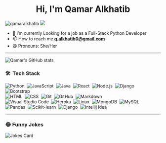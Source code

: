 
<h1 align="center"> Hi, I'm Qamar Alkhatib</h1>


<p align="left"> <img src="https://komarev.com/ghpvc/?username=qamarAlkhatib&label=Profile%20views&color=CE3A3A&style=flat" alt="qamaralkhatib" /> <a href="https://www.linkedin.com/in/qamar-alkhatib-45bb321a3/"><img src="https://img.shields.io/badge/LinkedIn-0077B5?style=flat&logo=linkedin&logoColor=white"/> </a></p>

- 🌱 I’m currently Looking for a job as a Full-Stack Python Developer
- 📫 How to reach me **q.alkhatib0@gmail.com**
- 😄 Pronouns: She/Her
<hr>

<!-- ### <img src="https://media.giphy.com/media/iY8CRBdQXODJSCERIr/giphy.gif" width="30px">&nbsp;My GitHub stats
<p align="left"> -->

![Qamar's GitHub stats](https://github-readme-stats.vercel.app/api?username=QamarAlkhatib&theme=tokyonight&show_icons=true)  

### 🛠 &nbsp;Tech Stack
![Python](https://img.shields.io/badge/-Python-05122A?style=flat&logo=python)&nbsp;
![JavaScript](https://img.shields.io/badge/-JavaScript-05122A?style=flat&logo=javascript)&nbsp;
![Java](https://img.shields.io/badge/-Java-05122A?style=flat&logo=Java&logoColor=FFA518)&nbsp;
![React](https://img.shields.io/badge/-React-05122A?style=flat&logo=react)&nbsp;
![Node.js](https://img.shields.io/badge/-Node.js-05122A?style=flat&logo=node.js)&nbsp;
![Django](https://img.shields.io/badge/-Django-05122A?style=flat&logo=django&logoColor=092E20)&nbsp;
![Bootstrap](https://img.shields.io/badge/-Bootstrap-05122A?style=flat&logo=bootstrap&logoColor=563D7C)\
![HTML](https://img.shields.io/badge/-HTML-05122A?style=flat&logo=HTML5)&nbsp;
![CSS](https://img.shields.io/badge/-CSS-05122A?style=flat&logo=CSS3&logoColor=1572B6)&nbsp;
![Git](https://img.shields.io/badge/-Git-05122A?style=flat&logo=git)&nbsp;
![GitHub](https://img.shields.io/badge/-GitHub-05122A?style=flat&logo=github)&nbsp;
![Markdown](https://img.shields.io/badge/-Markdown-05122A?style=flat&logo=markdown)\
![Visual Studio Code](https://img.shields.io/badge/-Visual%20Studio%20Code-05122A?style=flat&logo=visual-studio-code&logoColor=007ACC)&nbsp;
![Heroku](https://shields.io/badge/-Heroku-05122A?style=flat&logo=heroku&logoColor=563D7C)&nbsp;
![Linux](https://shields.io/badge/-Linux-05122A?style=flat&logo=Linux&logoColor=blue)&nbsp;
![MongoDB](https://shields.io/badge/-mongodb-05122A?style=flat&logo=mongodb&logoColor=green)&nbsp;
![MySQL](https://shields.io/badge/-MySQL-05122A?style=flat&logo=mysql&logoColor=green)&nbsp;
![Pandas](https://shields.io/badge/-Pandas-05122A?style=flat&logo=pandas&logoColor=white)&nbsp;
![Scikit-learn](https://shields.io/badge/-scikitlearn-05122A?style=flat&logo=scikit-learn&logoColor=Yellow)&nbsp;
![Django](https://shields.io/badge/-Django-05122A?style=flat&logo=Django&logoColor=green)&nbsp;
![Intellij idea](https://shields.io/badge/-Intellij-05122A?style=flat&logo=Intellijidea&logoColor=563D7C)&nbsp;
<hr>

### 😂&nbsp;Funny Jokes
![Jokes Card](https://readme-jokes.vercel.app/api?theme=tokyonight)
